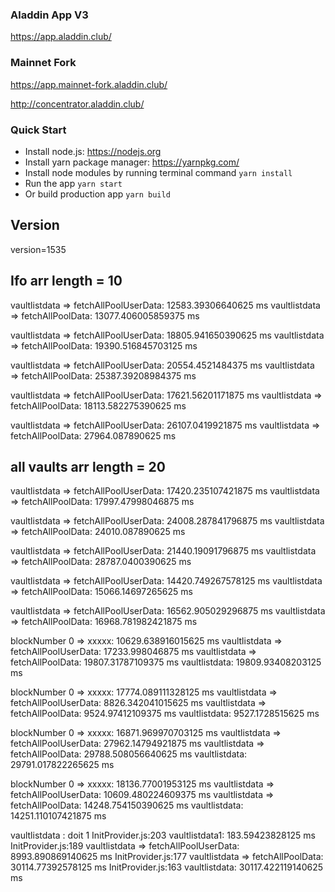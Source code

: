 ### Aladdin App V3

https://app.aladdin.club/

### Mainnet Fork

https://app.mainnet-fork.aladdin.club/

http://concentrator.aladdin.club/

### Quick Start

- Install node.js: https://nodejs.org​
- Install yarn package manager: https://yarnpkg.com/​
- Install node modules by running terminal command `yarn install`
- Run the app `yarn start`
- Or build production app `yarn build`

## Version

version=1535

## Ifo arr length = 10

vaultlistdata => fetchAllPoolUserData: 12583.39306640625 ms
vaultlistdata => fetchAllPoolData: 13077.406005859375 ms

vaultlistdata => fetchAllPoolUserData: 18805.941650390625 ms
vaultlistdata => fetchAllPoolData: 19390.516845703125 ms

vaultlistdata => fetchAllPoolUserData: 20554.4521484375 ms
vaultlistdata => fetchAllPoolData: 25387.39208984375 ms

vaultlistdata => fetchAllPoolUserData: 17621.56201171875 ms
vaultlistdata => fetchAllPoolData: 18113.582275390625 ms

vaultlistdata => fetchAllPoolUserData: 26107.0419921875 ms
vaultlistdata => fetchAllPoolData: 27964.087890625 ms

## all vaults arr length = 20

vaultlistdata => fetchAllPoolUserData: 17420.235107421875 ms
vaultlistdata => fetchAllPoolData: 17997.47998046875 ms

vaultlistdata => fetchAllPoolUserData: 24008.287841796875 ms
vaultlistdata => fetchAllPoolData: 24010.087890625 ms

vaultlistdata => fetchAllPoolUserData: 21440.19091796875 ms
vaultlistdata => fetchAllPoolData: 28787.0400390625 ms

vaultlistdata => fetchAllPoolUserData: 14420.749267578125 ms
vaultlistdata => fetchAllPoolData: 15066.14697265625 ms

vaultlistdata => fetchAllPoolUserData: 16562.905029296875 ms
vaultlistdata => fetchAllPoolData: 16968.781982421875 ms

blockNumber 0 => xxxxx: 10629.638916015625 ms
vaultlistdata => fetchAllPoolUserData: 17233.998046875 ms
vaultlistdata => fetchAllPoolData: 19807.31787109375 ms
vaultlistdata: 19809.93408203125 ms

blockNumber 0 => xxxxx: 17774.089111328125 ms
vaultlistdata => fetchAllPoolUserData: 8826.342041015625 ms
vaultlistdata => fetchAllPoolData: 9524.97412109375 ms
vaultlistdata: 9527.1728515625 ms

blockNumber 0 => xxxxx: 16871.969970703125 ms
vaultlistdata => fetchAllPoolUserData: 27962.14794921875 ms
vaultlistdata => fetchAllPoolData: 29788.508056640625 ms
vaultlistdata: 29791.017822265625 ms

blockNumber 0 => xxxxx: 18136.77001953125 ms
vaultlistdata => fetchAllPoolUserData: 10609.480224609375 ms
vaultlistdata => fetchAllPoolData: 14248.754150390625 ms
vaultlistdata: 14251.110107421875 ms

vaultlistdata : doit 1
InitProvider.js:203 vaultlistdata1: 183.59423828125 ms
InitProvider.js:189 vaultlistdata => fetchAllPoolUserData: 8993.890869140625 ms
InitProvider.js:177 vaultlistdata => fetchAllPoolData: 30114.77392578125 ms
InitProvider.js:163 vaultlistdata: 30117.422119140625 ms
